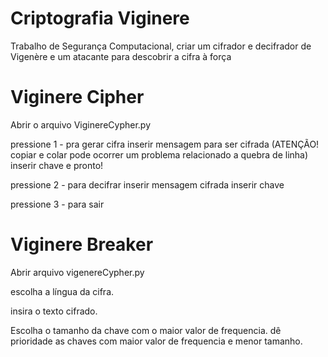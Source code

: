 # Criptografia Viginere
Trabalho de Segurança Computacional, criar um cifrador e decifrador de Vigenère e um atacante para descobrir a cifra à força


# Viginere Cipher

Abrir o arquivo ViginereCypher.py

pressione 1 - pra gerar cifra
  inserir mensagem para ser cifrada (ATENÇÃO! copiar e colar pode ocorrer um problema relacionado a quebra de linha)
    inserir chave e
      pronto!
 
pressione 2 - para decifrar
  inserir mensagem cifrada
    inserir chave

pressione 3 - para sair

# Viginere Breaker

Abrir arquivo vigenereCypher.py

escolha a língua da cifra.

insira o texto cifrado.

Escolha o tamanho da chave com o maior valor de frequencia.
dê prioridade as chaves com maior valor de frequencia e menor tamanho.

